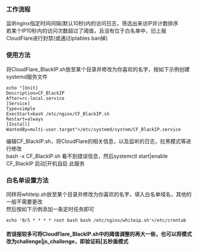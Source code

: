### 工作流程
监听nginx指定时间间隔(默认10秒)内的访问日志，筛选出来访IP并计数排序<br>
若某个IP10秒内的访问次数超过了阈值，且没有位于白名单中，旧上报CloudFlare进行封禁(或通过iptables ban掉)
### 使用方法
将CloudFlare_BlackIP.sh放至某个目录并修改为你喜欢的名字，按如下示例创建systemd服务文件<br>
```
echo "[Unit]
Description=CF_BlackIP
After=rc-local.service
[Service]
Type=simple
ExecStart=bash /etc/nginx/CF_BlackIP.sh
Restart=always
[Install]
WantedBy=multi-user.target">/etc/systemd/system/CF_BlackIP.service
```
编辑CF_BlackIP.sh，将CloudFlare的相关信息，以及监听的日志，拉黑模式等进行修改<br>
bash -x CF_BlackIP.sh 看不到错误信息，然后systemctl start|enable CF_BlackIP 启动|开机自启 此服务

### 白名单设置方法
同样将whiteip.sh放至某个目录并修改为你喜欢的名字，填入白名单域名，其他的一般不需要更改<br>
然后按如下示例添加一条定时任务即可
```
echo '0/5 * * * * root bash bash /etc/nginx/whiteip.sh'>/etc/crontab
```
#### 若误报较多可将CloudFlare_BlackIP.sh中的阈值调整的再大一些，也可以将模式改为challenge|js_challenge，即验证码|五秒盾模式